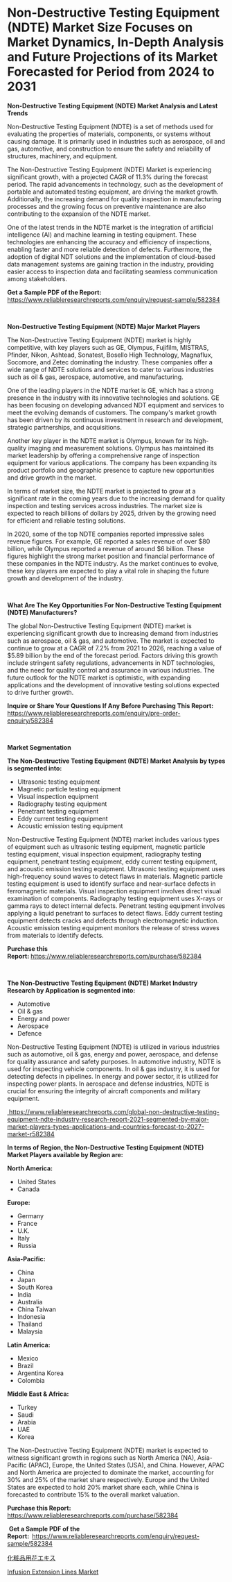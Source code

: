 <p><h1>Non-Destructive Testing Equipment (NDTE) Market Size Focuses on Market Dynamics, In-Depth Analysis and Future Projections of its Market Forecasted for Period from 2024 to 2031</h1></p><p><strong>Non-Destructive Testing Equipment (NDTE) Market Analysis and Latest Trends</strong></p>
<p><p>Non-Destructive Testing Equipment (NDTE) is a set of methods used for evaluating the properties of materials, components, or systems without causing damage. It is primarily used in industries such as aerospace, oil and gas, automotive, and construction to ensure the safety and reliability of structures, machinery, and equipment.</p><p>The Non-Destructive Testing Equipment (NDTE) Market is experiencing significant growth, with a projected CAGR of 11.3% during the forecast period. The rapid advancements in technology, such as the development of portable and automated testing equipment, are driving the market growth. Additionally, the increasing demand for quality inspection in manufacturing processes and the growing focus on preventive maintenance are also contributing to the expansion of the NDTE market.</p><p>One of the latest trends in the NDTE market is the integration of artificial intelligence (AI) and machine learning in testing equipment. These technologies are enhancing the accuracy and efficiency of inspections, enabling faster and more reliable detection of defects. Furthermore, the adoption of digital NDT solutions and the implementation of cloud-based data management systems are gaining traction in the industry, providing easier access to inspection data and facilitating seamless communication among stakeholders.</p></p>
<p><strong>Get a Sample PDF of the Report:&nbsp;</strong> <a href="https://www.reliableresearchreports.com/enquiry/request-sample/582384">https://www.reliableresearchreports.com/enquiry/request-sample/582384</a></p>
<p>&nbsp;</p>
<p><strong>Non-Destructive Testing Equipment (NDTE) Major Market Players</strong></p>
<p><p>The Non-Destructive Testing Equipment (NDTE) market is highly competitive, with key players such as GE, Olympus, Fujifilm, MISTRAS, Pfinder, Nikon, Ashtead, Sonatest, Bosello High Technology, Magnaflux, Socomore, and Zetec dominating the industry. These companies offer a wide range of NDTE solutions and services to cater to various industries such as oil & gas, aerospace, automotive, and manufacturing.</p><p>One of the leading players in the NDTE market is GE, which has a strong presence in the industry with its innovative technologies and solutions. GE has been focusing on developing advanced NDT equipment and services to meet the evolving demands of customers. The company's market growth has been driven by its continuous investment in research and development, strategic partnerships, and acquisitions.</p><p>Another key player in the NDTE market is Olympus, known for its high-quality imaging and measurement solutions. Olympus has maintained its market leadership by offering a comprehensive range of inspection equipment for various applications. The company has been expanding its product portfolio and geographic presence to capture new opportunities and drive growth in the market.</p><p>In terms of market size, the NDTE market is projected to grow at a significant rate in the coming years due to the increasing demand for quality inspection and testing services across industries. The market size is expected to reach billions of dollars by 2025, driven by the growing need for efficient and reliable testing solutions.</p><p>In 2020, some of the top NDTE companies reported impressive sales revenue figures. For example, GE reported a sales revenue of over $80 billion, while Olympus reported a revenue of around $6 billion. These figures highlight the strong market position and financial performance of these companies in the NDTE industry. As the market continues to evolve, these key players are expected to play a vital role in shaping the future growth and development of the industry.</p></p>
<p>&nbsp;</p>
<p><strong>What Are The Key Opportunities For Non-Destructive Testing Equipment (NDTE) Manufacturers?</strong></p>
<p><p>The global Non-Destructive Testing Equipment (NDTE) market is experiencing significant growth due to increasing demand from industries such as aerospace, oil & gas, and automotive. The market is expected to continue to grow at a CAGR of 7.2% from 2021 to 2026, reaching a value of $5.89 billion by the end of the forecast period. Factors driving this growth include stringent safety regulations, advancements in NDT technologies, and the need for quality control and assurance in various industries. The future outlook for the NDTE market is optimistic, with expanding applications and the development of innovative testing solutions expected to drive further growth.</p></p>
<p><strong>Inquire or Share Your Questions If Any Before Purchasing This Report:</strong> <a href="https://www.reliableresearchreports.com/enquiry/pre-order-enquiry/582384">https://www.reliableresearchreports.com/enquiry/pre-order-enquiry/582384</a></p>
<p>&nbsp;</p>
<p><strong>Market Segmentation</strong></p>
<p><strong>The Non-Destructive Testing Equipment (NDTE) Market Analysis by types is segmented into:</strong></p>
<p><ul><li>Ultrasonic testing equipment</li><li>Magnetic particle testing equipment</li><li>Visual inspection equipment</li><li>Radiography testing equipment</li><li>Penetrant testing equipment</li><li>Eddy current testing equipment</li><li>Acoustic emission testing equipment</li></ul></p>
<p><p>Non-Destructive Testing Equipment (NDTE) market includes various types of equipment such as ultrasonic testing equipment, magnetic particle testing equipment, visual inspection equipment, radiography testing equipment, penetrant testing equipment, eddy current testing equipment, and acoustic emission testing equipment. Ultrasonic testing equipment uses high-frequency sound waves to detect flaws in materials. Magnetic particle testing equipment is used to identify surface and near-surface defects in ferromagnetic materials. Visual inspection equipment involves direct visual examination of components. Radiography testing equipment uses X-rays or gamma rays to detect internal defects. Penetrant testing equipment involves applying a liquid penetrant to surfaces to detect flaws. Eddy current testing equipment detects cracks and defects through electromagnetic induction. Acoustic emission testing equipment monitors the release of stress waves from materials to identify defects.</p></p>
<p><strong>Purchase this Report:&nbsp;</strong><a href="https://www.reliableresearchreports.com/purchase/582384">https://www.reliableresearchreports.com/purchase/582384</a></p>
<p>&nbsp;</p>
<p><strong>The Non-Destructive Testing Equipment (NDTE) Market Industry Research by Application is segmented into:</strong></p>
<p><ul><li>Automotive</li><li>Oil & gas</li><li>Energy and power</li><li>Aerospace</li><li>Defence</li></ul></p>
<p><p>Non-Destructive Testing Equipment (NDTE) is utilized in various industries such as automotive, oil & gas, energy and power, aerospace, and defense for quality assurance and safety purposes. In automotive industry, NDTE is used for inspecting vehicle components. In oil & gas industry, it is used for detecting defects in pipelines. In energy and power sector, it is utilized for inspecting power plants. In aerospace and defense industries, NDTE is crucial for ensuring the integrity of aircraft components and military equipment.</p></p>
<p><a href="https://www.reliableresearchreports.com/global-non-destructive-testing-equipment-ndte-industry-research-report-2021-segmented-by-major-market-players-types-applications-and-countries-forecast-to-2027-market-r582384">&nbsp;https://www.reliableresearchreports.com/global-non-destructive-testing-equipment-ndte-industry-research-report-2021-segmented-by-major-market-players-types-applications-and-countries-forecast-to-2027-market-r582384</a></p>
<p><strong>In terms of Region, the Non-Destructive Testing Equipment (NDTE) Market Players available by Region are:</strong></p>
<p>
    <p> <strong> North America: </strong>
        <ul>
            <li>United States</li>
            <li>Canada</li>
        </ul>
        </p> 
    <p> <strong> Europe: </strong>
        <ul>
            <li>Germany</li>
            <li>France</li>
            <li>U.K.</li>
            <li>Italy</li>
            <li>Russia</li>
        </ul>
        </p> 
    <p> <strong> Asia-Pacific: </strong>
        <ul>
            <li>China</li>
            <li>Japan</li>
            <li>South Korea</li>
            <li>India</li>
            <li>Australia</li>
            <li>China Taiwan</li>
            <li>Indonesia</li>
            <li>Thailand</li>
            <li>Malaysia</li>
        </ul>
        </p> 
    <p> <strong> Latin America: </strong>
        <ul>
            <li>Mexico</li>
            <li>Brazil</li>
            <li>Argentina Korea</li>
            <li>Colombia</li>
        </ul>
        </p> 
    <p> <strong> Middle East & Africa: </strong>
        <ul>
            <li>Turkey</li>
            <li>Saudi</li>
            <li>Arabia</li>
            <li>UAE</li>
            <li>Korea</li>
        </ul>
    </p>
    </p>
<p><p>The Non-Destructive Testing Equipment (NDTE) market is expected to witness significant growth in regions such as North America (NA), Asia-Pacific (APAC), Europe, the United States (USA), and China. However, APAC and North America are projected to dominate the market, accounting for 30% and 25% of the market share respectively. Europe and the United States are expected to hold 20% market share each, while China is forecasted to contribute 15% to the overall market valuation.</p></p>
<p><strong>Purchase this Report: </strong><a href="https://www.reliableresearchreports.com/purchase/582384">https://www.reliableresearchreports.com/purchase/582384</a></p>
<p>&nbsp;<strong>Get a Sample PDF of the Report:&nbsp;&nbsp;</strong><a href="https://www.reliableresearchreports.com/enquiry/request-sample/582384">https://www.reliableresearchreports.com/enquiry/request-sample/582384</a></p>
<p><strong></strong></p>
<p><p><a href="https://github.com/mares423/Market-Research-Report-List-1/blob/main/913656195229.md">化粧品用花エキス</a></p><p><a href="https://github.com/kufem1/Market-Research-Report-List-2/blob/main/infusion-extension-lines-market.md">Infusion Extension Lines Market</a></p></p>